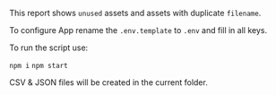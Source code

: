 This report shows `unused` assets and assets with duplicate `filename`.

To configure App rename the `.env.template` to `.env` and fill in all keys.

To run the script use:

`npm i`
`npm start`

CSV & JSON files will be created in the current folder.
